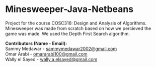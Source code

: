 # Minesweeper-Java-Netbeans  
Project for the course COSC316: Design and Analysis of Algorithms. Minesweeper was made from scratch based on how we percieved the game was made. We used the Depth First Search algorithm.  
  
**Contributors (Name - Email):**  
Sammy Medawar - sammymedawar2002@gmail.com  
Omar Arabi - omararabi100@gmail.com  
Wally el Sayed - wally.a.elsayed@gmail.com   
